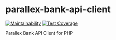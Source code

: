 # parallex-bank-api-client

[![Maintainability](https://api.codeclimate.com/v1/badges/b42d6d359e4f7fc486fb/maintainability)](https://codeclimate.com/github/brokeyourbike/parallex-bank-api-client-php/maintainability)
[![Test Coverage](https://api.codeclimate.com/v1/badges/b42d6d359e4f7fc486fb/test_coverage)](https://codeclimate.com/github/brokeyourbike/parallex-bank-api-client-php/test_coverage)

Parallex Bank API Client for PHP
